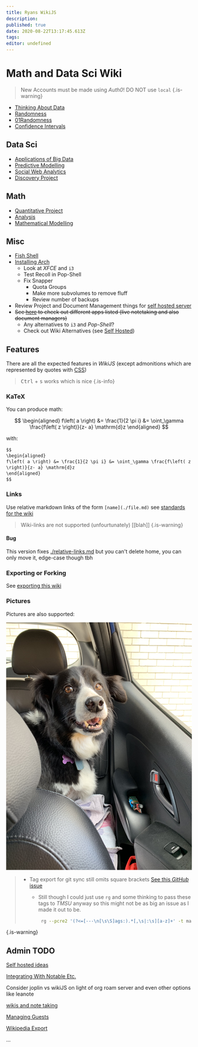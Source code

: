 ```yaml
---
title: Ryans WikiJS
description: 
published: true
date: 2020-08-22T13:17:45.613Z
tags: 
editor: undefined
---
```


# Math and Data Sci Wiki

> New Accounts must be made using *Auth0*! DO NOT use `local`
{.is-warning}

* [Thinking About Data](./University/Thinking-About-Data.md)
* [Randomness](./University/Thinking-About-Data/01Randomness.md)
* [01Randomness](/University/Thinking-About-Data/01Randomness)
* [Confidence Intervals](./University/Thinking-About-Data/Confidence-Intervals.md)

## Data Sci

* [Applications of Big Data](./University/DataSci/Applications-of-Big-Data/Applications-of-big-data-home.md)
* [Predictive Modelling](./University/DataSci/Predictive-Modelling/Predictive-Modelling-home.md)
* [Social Web Analytics](./University/DataSci/Social-Web-Analytics/Social-Web-Analytics-home.md)
* [Discovery Project](./University/DataSci/Discovery-Project/Discovery-Project-home.md)

## Math

* [Quantitative Project](./University/MathSci/Capstone/Quantitative-Project-home.md)
* [Analysis](./University/MathSci/Analysis/Analysis-home.md)
* [Mathematical Modelling](./University/MathSci/MathModelling/Math-Modelling-home.md)




## Misc

* [Fish Shell](./linux/fish-shell.md)
* [Installing Arch](linux/installArch)
    * Look at *XFCE* and `i3`
    * Test Recoll in Pop-Shell
    * Fix Snapper
        * Quota Groups
        * Make more subvolumes to remove fluff
        * Review number of backups
* Review Project and Document Management things for [self hosted server](/home/Self-Hosted-ideas)
* ~~See [here](http://ryansnotes.org/mediawiki/index.php/Things_I_want_to_look_into) to check out different apps listed (live notetaking and also document managers)~~
  * Any alternatives to `i3` and *Pop-Shell*?
  * Check out Wiki Alternatives (see [Self Hosted](/home/Self-Hosted-ideas))
  
  
  
 
 
 
 
 
 
 
 
 
 
 
 



## Features

There are all the expected features in *WikiJS* (except admonitions which are represented by quotes with [CSS](https://en.wikipedia.org/wiki/Cascading_Style_Sheets))
> <kbd>Ctrl</kbd> + <kbd>s</kbd> works which is nice
{.is-info}

### KaTeX

You can produce math:


$$
\begin{aligned}
f\left( a \right) &= \frac{1}{2 \pi i} &= \oint_\gamma \frac{f\left( z \right)}{z- a} \mathrm{d}z
\end{aligned}
$$

with:

    $$
    \begin{aligned}
    f\left( a \right) &= \frac{1}{2 \pi i} &= \oint_\gamma \frac{f\left( z \right)}{z- a} \mathrm{d}z
    \end{aligned}
    $$

### Links

Use relative markdown links of the form `[name](./file.md)` see [standards for the wiki](./standards-for-the-wiki.md)

> Wiki-links are not supported (unfourtunately)
> [[blah]]
{.is-warning}

#### Bug
This version fixes [./relative-links.md](./relative-links.md) but you can't delete home, you can only move it, edge-case though tbh

### Exporting or Forking

See [exporting this wiki](./exporting-this-wiki.md)

### Pictures

Pictures are also supported:

![8bf032d2-a742-4d46-bc48-040d78ea137e.jpeg](/8bf032d2-a742-4d46-bc48-040d78ea137e.jpeg)

> * Tag export for git sync still omits square brackets [See this *GitHub* issue](https://github.com/Requarks/wiki/issues/1997)
>   * Still though I could just use `rg` and some thinking to pass these tags to *TMSU* anyway so this might not be as big an issue as I made it out to be.
>   
>     ```bash
>      rg --pcre2 '(?<=[---\n[\s\S]ags:).*[,\s|:\s][a-z]+' -t markdown -o | sd -s ':' ' ' | sd -s ',' ' ' | sed s/^/tmsu\ tag\ /
>      ```
{.is-warning}


## Admin TODO

[Self hosted ideas](./Self-Hosted-ideas.md)

[Integrating With Notable Etc.](./Notes/integrating-wikijs.md)

Consider joplin vs wikiJS on light of org roam server and even other options like leanote


[wikis and note taking](/home/wikis-and-note-taking)

[Managing Guests](managing-guests-in-wikijs)

[Wikipedia Export ](./Reimann-Sphere.md)












...
